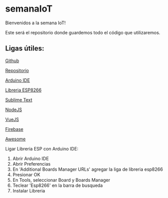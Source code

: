 # semanaIoT

Bienvenidos a la semana IoT!

Este será el repositorio donde guardemos todo el código que utilizaremos.

## Ligas útiles:

[Github](https://desktop.github.com)

[Repositorio](git@github.com:alejandroroiz/semanaIoT.git)

[Arduino IDE](https://www.arduino.cc/en/Main/Software)

[Libreria ESP8266](http://arduino.esp8266.com/stable/package_esp8266com_index.json)

[Sublime Text](https://www.sublimetext.com/3)

[NodeJS](https://nodejs.org/en/download/)

[VueJS](https://vuejs.org/v2/guide/)

[Firebase](https://firebase.google.com/)

[Awesome](awesome.re)

Ligar Libreria ESP con Arduino IDE:

1. Abrir Arduino IDE
2. Abrir Preferencias
3. En 'Additional Boards Manager URLs' agregar la liga de libreria esp8266
4. Presionar OK
5. En Tools, seleccionar Board y Boards Manager
6. Teclear 'Esp8266' en la barra de busqueda
7. Instalar Libreria
